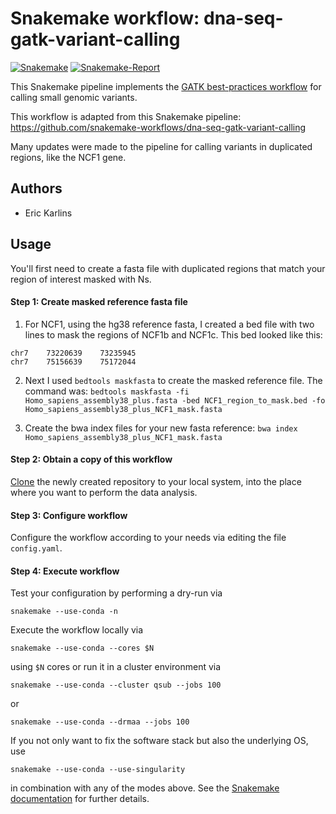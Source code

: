 # Snakemake workflow: dna-seq-gatk-variant-calling

[![Snakemake](https://img.shields.io/badge/snakemake-≥5.7.1-brightgreen.svg)](https://snakemake.readthedocs.io)
[![Snakemake-Report](https://img.shields.io/badge/snakemake-report-green.svg)](https://cdn.rawgit.com/snakemake-workflows/dna-seq-gatk-variant-calling/master/.test/report.html)

This Snakemake pipeline implements the [GATK best-practices workflow](https://software.broadinstitute.org/gatk/best-practices/workflow?id=11145) for calling small genomic variants.

This workflow is adapted from this Snakemake pipeline: https://github.com/snakemake-workflows/dna-seq-gatk-variant-calling

Many updates were made to the pipeline for calling variants in duplicated regions, like the NCF1 gene.

## Authors

* Eric Karlins


## Usage

You'll first need to create a fasta file with duplicated regions that match your region of interest masked with Ns.

#### Step 1: Create masked reference fasta file

1. For NCF1, using the hg38 reference fasta, I created a bed file with two lines to mask the regions of NCF1b and NCF1c. This bed looked like this:
```
chr7    73220639    73235945
chr7    75156639    75172044
```

2. Next I used `bedtools maskfasta` to create the masked reference file. The command was:
`bedtools maskfasta -fi Homo_sapiens_assembly38_plus.fasta -bed NCF1_region_to_mask.bed -fo Homo_sapiens_assembly38_plus_NCF1_mask.fasta`

3. Create the bwa index files for your new fasta reference:
`bwa index Homo_sapiens_assembly38_plus_NCF1_mask.fasta`

#### Step 2: Obtain a copy of this workflow

[Clone](https://help.github.com/en/articles/cloning-a-repository) the newly created repository to your local system, into the place where you want to perform the data analysis.

#### Step 3: Configure workflow

Configure the workflow according to your needs via editing the file `config.yaml`.

#### Step 4: Execute workflow

Test your configuration by performing a dry-run via

    snakemake --use-conda -n

Execute the workflow locally via

    snakemake --use-conda --cores $N

using `$N` cores or run it in a cluster environment via

    snakemake --use-conda --cluster qsub --jobs 100

or

    snakemake --use-conda --drmaa --jobs 100

If you not only want to fix the software stack but also the underlying OS, use

    snakemake --use-conda --use-singularity

in combination with any of the modes above.
See the [Snakemake documentation](https://snakemake.readthedocs.io/en/stable/executable.html) for further details.
